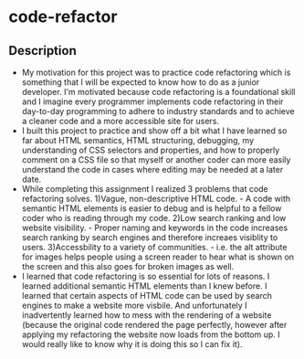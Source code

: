 # code-refactor

## Description
- My motivation for this project was to practice code refactoring which is something that I will be expected to know how to do as a junior developer. I'm motivated because code refactoring is a foundational skill and I imagine every programmer implements code refactoring in their day-to-day programming to adhere to industry standards and to achieve a cleaner code and a more accessible site for users. 
- I built this project to practice and show off a bit what I have learned so far about HTML semantics, HTML structuring, debugging, my understanding of CSS selectors and properties, and how to properly comment on a CSS file so that myself or another coder can more easily understand the code in cases where editing may be needed at a later date. 
- While completing this assignment I realized 3 problems that code refactoring solves. 1)Vague, non-descriptive HTML code. - A code with semantic HTML elements is easier to debug and is helpful to a fellow coder who is reading through my code. 2)Low search ranking and low website visibility. - Proper naming and keywords in the code increases search ranking by search engines and therefore increaes visiblity to users. 3)Accessbility to a variety of communities. - i.e. the alt attribute for images helps people using a screen reader to hear what is shown on the screen and this also goes for broken images as well.
- I learned that code refactoring is so essential for lots of reasons. I learned additional semantic HTML elements than I knew before. I learned that certain aspects of HTML code can be used by search engines to make a website more visbile. And unfortunately I inadvertently learned how to mess with the rendering of a website (because the original code rendered the page perfectly, however after applying my refactoring the website now loads from the bottom up. I would really like to know why it is doing this so I can fix it).

